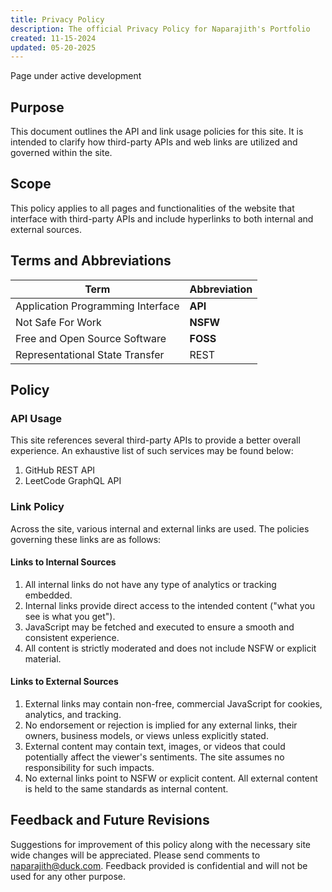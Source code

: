 ```yaml
---
title: Privacy Policy
description: The official Privacy Policy for Naparajith's Portfolio
created: 11-15-2024
updated: 05-20-2025
---
```


<!--
This website is only meant to showcase the work and and skills of the author,
on a professional level. It also has a blog, containing the author's observations
and opinions on various topics. The views expressed are the author's own.
Copyright (C) 2025  T L Naparajith

This program is free software: you can redistribute it and/or modify
it under the terms of the GNU Affero General Public License Version 3 as published
by the Free Software Foundation.

This program is distributed in the hope that it will be useful,
but WITHOUT ANY WARRANTY; without even the implied warranty of
MERCHANTABILITY or FITNESS FOR A PARTICULAR PURPOSE.  See the
GNU Affero General Public License for more details.

You should have received a copy of the GNU Affero General Public License
along with this program.  If not, see <https://www.gnu.org/licenses/agpl-3.0.txt>.

Contact me through electronic mail: <naparajith@duck.com>
-->

Page under active development

## Purpose

This document outlines the API and link usage policies for this site. It is
intended to clarify how third-party APIs and web links are utilized and governed
within the site.

## Scope

This policy applies to all pages and functionalities of the website that
interface with third-party APIs and include hyperlinks to both internal and
external sources.

## Terms and Abbreviations

| Term                              | Abbreviation |
| --------------------------------- | ------------ |
| Application Programming Interface | **API**      |
| Not Safe For Work                 | **NSFW**     |
| Free and Open Source Software     | **FOSS**     |
| Representational State Transfer   | REST         |

## Policy

### API Usage

This site references several third-party APIs to provide a better overall
experience. An exhaustive list of such services may be found below:

1. GitHub REST API
2. LeetCode GraphQL API

### Link Policy

Across the site, various internal and external links are used. The policies
governing these links are as follows:

#### Links to Internal Sources

1. All internal links do not have any type of analytics or tracking embedded.
2. Internal links provide direct access to the intended content ("what you see
   is what you get").
3. JavaScript may be fetched and executed to ensure a smooth and consistent
   experience.
4. All content is strictly moderated and does not include NSFW or explicit
   material.

#### Links to External Sources

1. External links may contain non-free, commercial JavaScript for cookies,
   analytics, and tracking.
2. No endorsement or rejection is implied for any external links, their owners,
   business models, or views unless explicitly stated.
3. External content may contain text, images, or videos that could potentially
   affect the viewer's sentiments. The site assumes no responsibility for such
   impacts.
4. No external links point to NSFW or explicit content. All external content is
   held to the same standards as internal content.

## Feedback and Future Revisions

Suggestions for improvement of this policy along with the necessary site wide
changes will be appreciated. Please send comments to
[naparajith@duck.com](mailto:naparajith@duck.com). Feedback provided is
confidential and will not be used for any other purpose.
